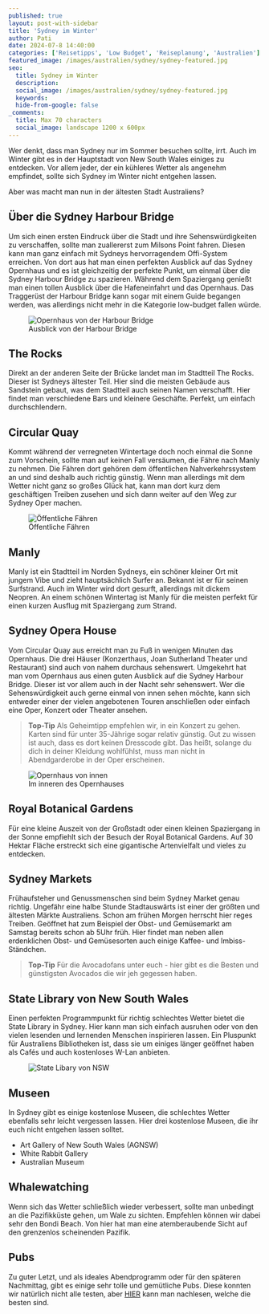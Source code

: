 ```yaml
---
published: true
layout: post-with-sidebar
title: 'Sydney im Winter'
author: Pati
date: 2024-07-8 14:40:00
categories: ['Reisetipps', 'Low Budget', 'Reiseplanung', 'Australien']
featured_image: /images/australien/sydney/sydney-featured.jpg
seo:
  title: Sydney im Winter
  description:
  social_image: /images/australien/sydney/sydney-featured.jpg
  keywords:
  hide-from-google: false
_comments:
  title: Max 70 characters
  social_image: landscape 1200 x 600px
---
```

Wer denkt, dass man Sydney nur im Sommer besuchen sollte, irrt. Auch im Winter gibt es in der Hauptstadt von New South Wales einiges zu entdecken. Vor allem jeder, der ein kühleres Wetter als angenehm empfindet, sollte sich Sydney im Winter nicht entgehen lassen. 

Aber was macht man nun in der ältesten Stadt Australiens?

## Über die Sydney Harbour Bridge
Um sich einen ersten Eindruck über die Stadt und ihre Sehenswürdigkeiten zu verschaffen, sollte man zuallererst zum Milsons Point fahren. Diesen kann man ganz einfach mit Sydneys hervorragendem Offi-System erreichen. Von dort aus hat man einen perfekten Ausblick auf das Sydney Opernhaus und es ist gleichzeitig der perfekte Punkt, um einmal über die Sydney Harbour Bridge zu spazieren. Während dem Spaziergang genießt man einen tollen Ausblick über die Hafeneinfahrt und das Opernhaus. 
Das Traggerüst der Harbour Bridge kann sogar mit einem Guide begangen werden, was allerdings nicht mehr in die Kategorie low-budget fallen würde.

<figure class="img1">
 	<img src="/images/diary/sydney/sydney-featured.jpg" alt="Opernhaus von der Harbour Bridge">
  <figcaption> Ausblick von der Harbour Bridge</figcaption>
</figure>

## The Rocks
Direkt an der anderen Seite der Brücke landet man im Stadtteil The Rocks. Dieser ist Sydneys ältester Teil. Hier sind die meisten Gebäude aus Sandstein gebaut, was dem Stadtteil auch seinen Namen verschafft. Hier findet man verschiedene Bars und kleinere Geschäfte. Perfekt, um einfach durchschlendern.

## Circular Quay
Kommt während der verregneten Wintertage doch noch einmal die Sonne zum Vorschein, sollte man auf keinen Fall versäumen, die Fähre nach Manly zu nehmen. Die Fähren dort gehören dem öffentlichen Nahverkehrssystem an und sind deshalb auch richtig günstig. Wenn man allerdings mit dem Wetter nicht ganz so großes Glück hat, kann man dort kurz dem geschäftigen Treiben zusehen und sich dann weiter auf den Weg zur Sydney Oper machen.

<figure class="img1">
 	<img src="/images/diary/sydney/sydney-1.jpg" alt="Öffentliche Fähren">
  <figcaption> Öffentliche Fähren</figcaption>
</figure>

## Manly 
Manly ist ein Stadtteil im Norden Sydneys, ein schöner kleiner Ort mit jungem Vibe und zieht hauptsächlich Surfer an. Bekannt ist er für seinen Surfstrand. Auch im Winter wird dort gesurft, allerdings mit dickem Neopren. An einem schönen Wintertag ist Manly für die meisten perfekt für einen kurzen Ausflug mit Spaziergang zum Strand. 

## Sydney Opera House
Vom Circular Quay aus erreicht man zu Fuß in wenigen Minuten das Opernhaus. Die drei Häuser (Konzerthaus, Joan Sutherland Theater und Restaurant) sind auch von nahem durchaus sehenswert. Umgekehrt hat man vom Opernhaus aus einen guten Ausblick auf die Sydney Harbour Bridge. Dieser ist vor allem auch in der Nacht sehr sehenswert.
Wer die Sehenswürdigkeit auch gerne einmal von innen sehen möchte, kann sich entweder einer der vielen angebotenen Touren anschließen oder einfach eine Oper, Konzert oder Theater ansehen. 
> **Top-Tip** Als Geheimtipp empfehlen wir, in ein Konzert zu gehen. Karten sind für unter 35-Jährige sogar relativ günstig. Gut zu wissen ist auch, dass es dort keinen Dresscode gibt. Das heißt, solange du dich in deiner Kleidung wohlfühlst, muss man nicht in Abendgarderobe in der Oper erscheinen. 

<figure class="img1">
 	<img src="/images/diary/sydney/sydney-1.jpg" alt="Opernhaus von innen">
  <figcaption> Im inneren des Opernhauses</figcaption>
</figure>


## Royal Botanical Gardens
Für eine kleine Auszeit von der Großstadt oder einen kleinen Spaziergang in der Sonne empfiehlt sich der Besuch der Royal Botanical Gardens. Auf 30 Hektar Fläche erstreckt sich eine gigantische Artenvielfalt und vieles zu entdecken. 


## Sydney Markets
Frühaufsteher und Genussmenschen sind beim Sydney Market genau richtig. Ungefähr eine halbe Stunde Stadtauswärts ist einer der größten und ältesten Märkte Australiens. Schon am frühen Morgen herrscht hier reges Treiben. Geöffnet hat zum Beispiel der Obst- und Gemüsemarkt am Samstag bereits schon ab 5Uhr früh. Hier findet man neben allen erdenklichen Obst- und Gemüsesorten auch einige Kaffee- und Imbiss- Ständchen.
> **Top-Tip** Für die Avocadofans unter euch - hier gibt es die Besten und günstigsten Avocados die wir jeh gegessen haben. 

## State Library von New South Wales
Einen perfekten Programmpunkt für richtig schlechtes Wetter bietet die State Library in Sydney. Hier kann man sich einfach ausruhen oder von den vielen lesenden und lernenden Menschen inspirieren lassen. Ein Pluspunkt für Australiens Bibliotheken ist, dass sie um einiges länger geöffnet haben als Cafés und auch kostenloses W-Lan anbieten.

<figure class="img1">
 	<img src="/images/diary/sydney/sydney-1.jpg" alt="State Libary von NSW">
</figure>

## Museen
In Sydney gibt es einige kostenlose Museen, die schlechtes Wetter ebenfalls sehr leicht vergessen lassen. Hier drei kostenlose Museen, die ihr euch nicht entgehen lassen solltet.
- Art Gallery of New South Wales (AGNSW)
- White Rabbit Gallery
- Australian Museum

## Whalewatching 
Wenn sich das Wetter schließlich wieder verbessert, sollte man unbedingt an die Pazifikküste gehen, um Wale zu sichten. Empfehlen können wir dabei sehr den Bondi Beach. Von hier hat man eine atemberaubende Sicht auf den grenzenlos scheinenden Pazifik.

## Pubs
Zu guter Letzt, und als ideales Abendprogramm oder für den späteren Nachmittag, gibt es einige sehr tolle und gemütliche Pubs. Diese konnten wir natürlich nicht alle testen, aber [HIER](https://www.timeout.com/sydney/bars/the-best-pubs-with-fireplaces-in-sydney) kann man nachlesen, welche die besten sind.
